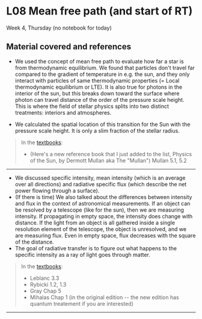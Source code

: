 # L08 Mean free path (and start of RT)

Week 4, Thursday (no notebook for today)


## Material covered and references

- We used the concept of mean free path to evaluate how far a star is from thermodynamic equilibrium. We found that particles don't travel far compared to the gradient of temperature in e.g. the sun, and they only interact with particles of same thermodynamic properties (= Local thermodynamic equilibrium or LTE). It is also true for photons in the interior of the sun, but this breaks down toward the surface where photon can travel distance of the order of the pressure scale height. This is where the field of stellar physics splits into two distinct treatments: interiors and atmospheres.  

- We calculated the spatial location of this transition for the Sun with the pressure scale height. It is only a slim fraction of the stellar radius. 

> In the [textbooks](../textbooks.md):
> 
>* (Here's a new reference book that I just added to the list, Physics of the Sun, by Dermott Mullan aka The "Mullan") Mullan 5.1, 5.2

---

- We discussed specific intensity, mean intensity (which is an average over all directions) and radiative specific flux (which describe the net power flowing through a surface). 
- (If there is time) We also talked about the differences between intensity and flux in the context of astronomical measurements. If an object can be resolved by a telescope (like for the sun), then we are measuring intensity. If propagating in empty space, the intensity does change with distance. If the light from an object is all gathered inside a single resolution element of the telescope, the object is unresolved, and we are measuring flux. Even in empty space, flux decreases with the square of the distance. 
- The goal of radiative transfer is to figure out what happens to the specific intensity as a ray of light goes through matter. 

> In the [textbooks](../textbooks.md):
> 
>* Leblanc 3.3
>* Rybicki 1.2, 1.3
>* Gray Chap 5
>* Mihalas Chap 1 (in the original edition -- the new edition has quantum treatement if you are interested)

---


